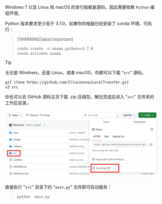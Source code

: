 Windows 7 以及 Linux 和 macOS 的发行版都是源码，因此需要依赖 `Python` 编程环境。

Python 版本要求至少高于 3.7.0，如果你的电脑已经安装了 conda 环境，可执行：

> [!WARNING|label:Important]
> ```CMD
> conda create -n aaaaa python==3.7.0
> conda activate aaaaa
> ```

> [!TIP]
> 无论是 Windows，还是 Linux，或者 macOS，你都可以下载 "`src`" 源码。
> ```CMD
> git clone https://github.com/Illusionna/LocalTransfer.git
> cd src
> ```

你也可以去 GitHub 源码主页下载 .zip 压缩包，解压完成后进入 "`src`" 文件夹的工作区目录。

<div style="text-align: center;">
    <img src="../assets/img/demo-src.png" style="zoom:100%;" alt="Oops?">
</div>

直接执行 "`src`" 目录下的 "`main.py`" 文件即可启动服务：

> ```CMD
> python  main.py
> ```